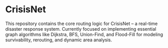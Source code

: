 # CrisisNet
This repository contains the core routing logic for CrisisNet – a real-time disaster response system. Currently focused on implementing essential graph algorithms like Dijkstra, BFS, Union-Find, and Flood-Fill for modeling survivability, rerouting, and dynamic area analysis.
